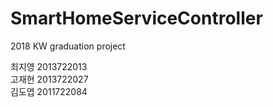# SmartHomeServiceController
2018 KW graduation project  

최지영 2013722013    
고재현 2013722027    
김도엽 2011722084    
